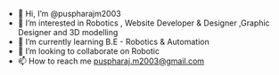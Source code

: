 - 👋 Hi, I’m @puspharajm2003
- 👀 I’m interested in Robotics , Website Developer & Designer ,Graphic Designer and 3D modelling
- 🌱 I’m currently learning B.E - Robotics & Automation 
- 💞️ I’m looking to collaborate on Robotic
- 📫 How to reach me puspharaj.m2003@gmail.com

<!---
puspharajm2003/puspharajm2003 is a ✨ special ✨ repository because its `README.md` (this file) appears on your GitHub profile.
You can click the Preview link to take a look at your changes.
--->
